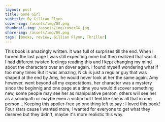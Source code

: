 ```yaml
---
layout: post
title: Gone Girl
subtitle: By Gillian Flynn
cover-img: /assets/img/GG.png
thumbnail-img: /assets/img/coverGG.jpg
share-img: /assets/img/GG.png
tags: [books, review, Gillian Flynn, Thriller]
---
```


This book is amazingly written.
It was full of surprises till the end. When I turned the last page I was still expecting more but then realized that was it..
I had different twisted feelings reading this and I kept changing my mind about the characters over an dover again. I found myself wondering what if too many times
But it was amazing, Nick is just a regular guy that was shaped at the end by Amy, he would never look at her the same again. Amy however, went beyond all my expectations, her character
was a mystery since the beginnig and one page at a time you would discover something new, some people may see her as manipulative person, others will see her as a sociopath or maybe even a victim
but I feel like she is all that in one person...
Keeping this spoiler-free so one thing left to say : I loved this book!
Four stars cause I wanted more, I wanted for everyone to get what they deserve but they didn't, maybe it's more realistic this way.
